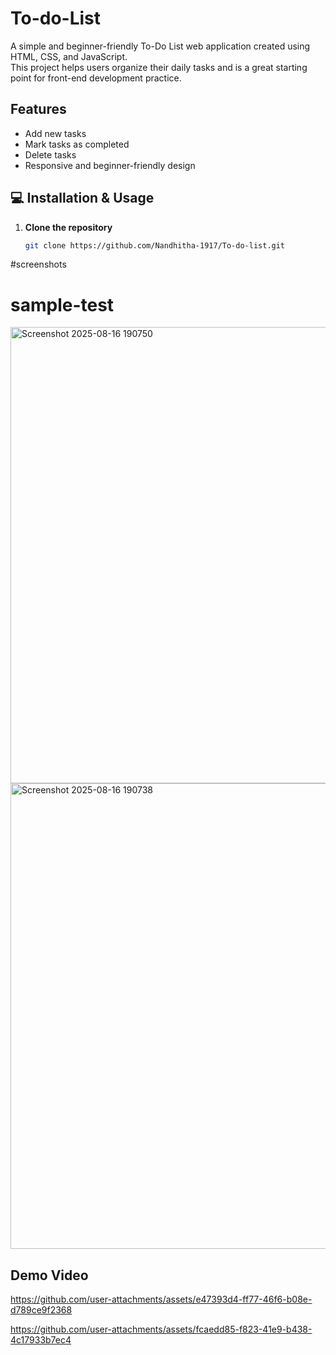 
# To-do-List

A simple and beginner-friendly To-Do List web application created using HTML, CSS, and JavaScript.  
This project helps users organize their daily tasks and is a great starting point for front-end development practice.



## Features

- Add new tasks  
- Mark tasks as completed  
- Delete tasks  
- Responsive and beginner-friendly design 

## 💻 Installation & Usage

1. **Clone the repository**
   ```bash
   git clone https://github.com/Nandhitha-1917/To-do-list.git

#screenshots
# sample-test
<img width="1869" height="730" alt="Screenshot 2025-08-16 190750" src="https://github.com/user-attachments/assets/9e14ee60-2d00-446c-88aa-0a5aeed7ad74" />



<img width="1872" height="745" alt="Screenshot 2025-08-16 190738" src="https://github.com/user-attachments/assets/ee1c3742-659f-4951-8f49-43e71e0d495d" />


## Demo Video



https://github.com/user-attachments/assets/e47393d4-ff77-46f6-b08e-d789ce9f2368



https://github.com/user-attachments/assets/fcaedd85-f823-41e9-b438-4c17933b7ec4



